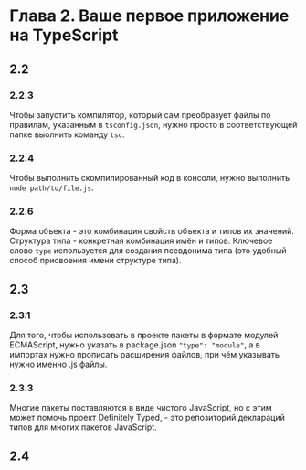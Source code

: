 # Глава 2. Ваше первое приложение на TypeScript
## 2.2
### 2.2.3
Чтобы запустить компилятор, который сам преобразует файлы по правилам, указанным в `tsconfig.json`, нужно просто в соответствующей папке выолнить команду `tsc`.
### 2.2.4
Чтобы выполнить скомпилированный код в консоли, нужно выполнить `node path/to/file.js`.
### 2.2.6
Форма объекта - это комбинация свойств объекта и типов их значений.
Структура типа - конкретная комбинация имён и  типов.
Ключевое слово `type` используется для создания псевдонима типа (это удобный способ присвоения имени структуре типа).

## 2.3
### 2.3.1
Для того, чтобы использовать в проекте пакеты в формате модулей ECMAScript, нужно указать в package.json `"type": "module"`, а в импортах нужно прописать расширения файлов, при чём указывать нужно именно .js файлы.
### 2.3.3 
Многие пакеты поставляются в виде чистого JavaScript, но с этим может помочь проект Definitely Typed, - это репозиторий деклараций типов для многих пакетов JavaScript.

## 2.4
